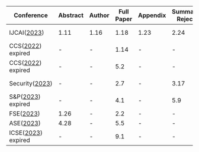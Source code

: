 | Conference | Abstract | Author | Full Paper | Appendix | Summary Reject | Rebuttal | Notification |
| --- | --- | --- | --- | --- | --- | --- | --- | 
| IJCAI([2023](https://ijcai-23.org/)) | 1.11 | 1.16 | 1.18| 1.23 | 2.24 | 3.20-3.23| 4.19 | 
| CCS([2022](https://www.sigsac.org/ccs/CCS2022/call-for/call-for-papers.html)) expired | - | - | 1.14 | - | - | 2.18-3.6 | 3.10 |
| CCS([2022](https://www.sigsac.org/ccs/CCS2022/call-for/call-for-papers.html)) expired | - | - | 5.2 | - | - | 6.19-7.7 | 7.15 |
| Security([2023](https://www.usenix.org/conference/usenixsecurity23/call-for-papers)) | - | - | 2.7 | - | 3.17 | 4.24-4.26 | 5.8 | 
| S&P([2023](https://www.ieee-security.org/TC/SP2023/cfpapers.html)) expired | - | - | 4.1 | - | 5.9 | 6.7-6.21 | 6.24 |
| FSE([2023](https://2023.esec-fse.org/)) | 1.26 | - | 2.2 | - | - | - | 5.4 | 
| ASE([2023](https://conf.researchr.org/home/ase-2023)) | 4.28 | - | 5.5 | - | - | - | 7.17 | 
| ICSE([2023](https://conf.researchr.org/track/icse-2023/icse-2023-technical-track)) expired | - | - | 9.1 | - | - | 11.14-11.19 | 12.9 | 
